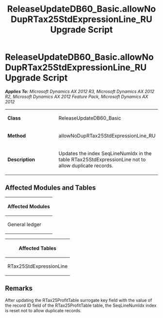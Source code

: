 ﻿---
title: ReleaseUpdateDB60_Basic.allowNoDupRTax25StdExpressionLine_RU Upgrade Script
TOCTitle: ReleaseUpdateDB60_Basic.allowNoDupRTax25StdExpressionLine_RU Upgrade Script
ms:assetid: 2b258a32-638f-55b7-811a-5c82fe39ec3d
ms:mtpsurl: https://msdn.microsoft.com/en-us/library/JJ735937(v=AX.60)
ms:contentKeyID: 49707355
ms.date: 05/18/2015
mtps_version: v=AX.60
---

# ReleaseUpdateDB60\_Basic.allowNoDupRTax25StdExpressionLine\_RU Upgrade Script 


_**Applies To:** Microsoft Dynamics AX 2012 R3, Microsoft Dynamics AX 2012 R2, Microsoft Dynamics AX 2012 Feature Pack, Microsoft Dynamics AX 2012_

<table>
<colgroup>
<col style="width: 50%" />
<col style="width: 50%" />
</colgroup>
<tbody>
<tr class="odd">
<td><p><strong>Class</strong></p></td>
<td><p>ReleaseUpdateDB60_Basic</p></td>
</tr>
<tr class="even">
<td><p><strong>Method</strong></p></td>
<td><p>allowNoDupRTax25StdExpressionLine_RU</p></td>
</tr>
<tr class="odd">
<td><p><strong>Description</strong></p></td>
<td><p>Updates the index SeqLineNumIdx in the table RTax25StdExpressionLine not to allow duplicate records.</p></td>
</tr>
</tbody>
</table>


## Affected Modules and Tables

<table>
<colgroup>
<col style="width: 100%" />
</colgroup>
<thead>
<tr class="header">
<th><p>Affected Modules</p></th>
</tr>
</thead>
<tbody>
<tr class="odd">
<td><p>General ledger</p></td>
</tr>
</tbody>
</table>


<table>
<colgroup>
<col style="width: 100%" />
</colgroup>
<thead>
<tr class="header">
<th><p>Affected Tables</p></th>
</tr>
</thead>
<tbody>
<tr class="odd">
<td><p>RTax25StdExpressionLine</p></td>
</tr>
</tbody>
</table>


## Remarks

After updating the RTax25ProfitTable surrogate key field with the value of the record ID field of the RTax25ProfitTable table, the SeqLineNumIdx index is reset not to allow duplicate records.

  


